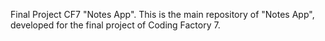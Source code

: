 Final Project CF7 "Notes App".
This is the main repository of "Notes App", developed for the final project of Coding Factory 7.
